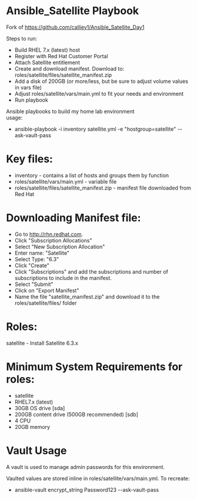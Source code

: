 # Ansible_Satellite Playbook
Fork of https://github.com/calliey1/Ansible_Satellite_Day1

Steps to run:
  - Build RHEL 7.x (latest) host
  - Register with Red Hat Customer Portal
  - Attach Satellite entitlement
  - Create and download manifest.  Download to: roles/satellite/files/satellite_manifest.zip
  - Add a disk of 200GB (or more/less, but be sure to adjust volume values in vars file)
  - Adjust roles/satellite/vars/main.yml to fit your needs and environment
  - Run playbook

Ansible playbooks to build my home lab environment    
 usage:  
  - ansible-playbook -i inventory satellite.yml -e "hostgroup=satellite" --ask-vault-pass

# Key files:  
  - inventory - contains a list of hosts and groups them by function  
  - roles/satellite/vars/main.yml - variable file  
  - roles/satellite/files/satellite_manifest.zip  - manifest file downloaded from Red Hat  

# Downloading Manifest file:  
  - Go to http://rhn.redhat.com.  
  - Click "Subscription Allocations"  
  - Select "New Subscription Allocation"  
  - Enter name: "Satellite"  
  - Select Type:  "6.3"  
  - Click "Create"  
  - Click "Subscriptions" and add the subscriptions and number of subscriptions to include in the manifest.  
  - Select "Submit"   
  - Click on "Export Manifest"  
  - Name the file "satellite_manifest.zip" and download it to the roles/satellite/files/ folder  
  
# Roles:  
  satellite - Install Satellite 6.3.x   

# Minimum System Requirements for roles:  
 - satellite
  - RHEL7.x (latest)
  - 30GB  OS drive [sda]
  - 200GB content drive (500GB recommended) [sdb]
  - 4 CPU
  - 20GB memory

# Vault Usage
A vault is used to manage admin passwords for this environment.  

 Vaulted values are stored inline in roles/satellite/vars/main.yml.  To recreate:
  - ansible-vault encrypt_string Password123 --ask-vault-pass
